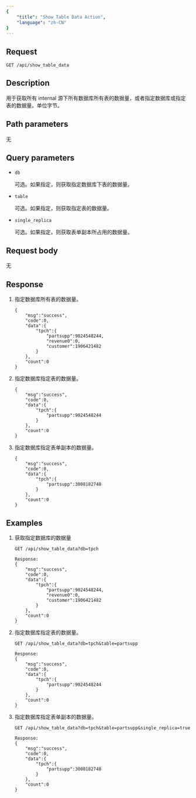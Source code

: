 ```yaml
---
{
    "title": "Show Table Data Action",
    "language": "zh-CN"
}
---
```


<!-- 
Licensed to the Apache Software Foundation (ASF) under one
or more contributor license agreements.  See the NOTICE file
distributed with this work for additional information
regarding copyright ownership.  The ASF licenses this file
to you under the Apache License, Version 2.0 (the
"License"); you may not use this file except in compliance
with the License.  You may obtain a copy of the License at

  http://www.apache.org/licenses/LICENSE-2.0

Unless required by applicable law or agreed to in writing,
software distributed under the License is distributed on an
"AS IS" BASIS, WITHOUT WARRANTIES OR CONDITIONS OF ANY
KIND, either express or implied.  See the License for the
specific language governing permissions and limitations
under the License.
-->



## Request

`GET /api/show_table_data`

## Description

用于获取所有 internal 源下所有数据库所有表的数据量，或者指定数据库或指定表的数据量。单位字节。
    
## Path parameters

无

## Query parameters

* `db`

    可选。如果指定，则获取指定数据库下表的数据量。

* `table`

    可选。如果指定，则获取指定表的数据量。

* `single_replica`

    可选。如果指定，则获取表单副本所占用的数据量。

## Request body

无

## Response

1. 指定数据库所有表的数据量。

    ```
    {
        "msg":"success",
        "code":0,
        "data":{
            "tpch":{
                "partsupp":9024548244,
                "revenue0":0,
                "customer":1906421482
            }
        },
        "count":0
    }
    ```
    
2. 指定数据库指定表的数据量。

    ```
    {
        "msg":"success",
        "code":0,
        "data":{
            "tpch":{
                "partsupp":9024548244
            }
        },
        "count":0
    }
    ```

3. 指定数据库指定表单副本的数据量。

    ```
    {
        "msg":"success",
        "code":0,
        "data":{
            "tpch":{
                "partsupp":3008182748
            }
        },
        "count":0
    }
    ```
    
## Examples

1. 获取指定数据库的数据量

    ```
    GET /api/show_table_data?db=tpch
    
    Response:
    {
        "msg":"success",
        "code":0,
        "data":{
            "tpch":{
                "partsupp":9024548244,
                "revenue0":0,
                "customer":1906421482
            }
        },
        "count":0
    }
    ```

2. 指定数据库指定表的数据量。

    ```
    GET /api/show_table_data?db=tpch&table=partsupp
        
    Response:
    {
        "msg":"success",
        "code":0,
        "data":{
            "tpch":{
                "partsupp":9024548244
            }
        },
        "count":0
    }
    ```
3. 指定数据库指定表单副本的数据量。

    ```
    GET /api/show_table_data?db=tpch&table=partsupp&single_replica=true
        
    Response:
    {
        "msg":"success",
        "code":0,
        "data":{
            "tpch":{
                "partsupp":3008182748
            }
        },
        "count":0
    }
    ```
